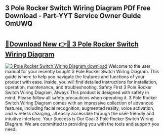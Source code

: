 ## 3 Pole Rocker Switch Wiring Diagram PDf Free Download - Part-YYT Service Owner Guide OmUWQ

# <h2><a href="http://dfmall.blite.top/?on=3+Pole+Rocker+Switch+Wiring+Diagram">🔗Download New 👉🔴 3 Pole Rocker Switch Wiring Diagram</a></h2>

[![3 Pole Rocker Switch Wiring Diagram download](https://i.imgur.com/lujVjoI.png)](http://dfmall.blite.top/?on=3+Pole+Rocker+Switch+Wiring+Diagram)
Welcome to the user manual for your recently bought 3 Pole Rocker Switch Wiring Diagram. This guide is here to help you navigate the features and functions of your product with ease. Inside, you will find detailed instructions for installation, operation, maintenance, and troubleshooting. Safety First 3 Pole Rocker Switch Wiring Diagram, Always This product is designed with safety in mind. Please follow all safety precautions when operating it. 3 Pole Rocker Switch Wiring Diagram comes with an impressive collection of advanced features, including facial recognition, augmented reality, voice activation, and wireless charging, all easily accessible through the user-friendly and intuitive interface. Your Success is Our Goal 3 Pole Rocker Switch Wiring Diagram. We are committed to providing you with the tools and support you need.
